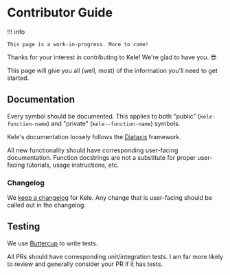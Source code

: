 # Contributor Guide

!!! info

    This page is a work-in-progress. More to come!

Thanks for your interest in contributing to Kele! We're glad to have you. :sunglasses:

This page will give you all (well, most) of the information you'll need to get
started.

## Documentation

Every symbol should be documented. This applies to both "public"
(`kele-function-name`) and "private" (`kele--function-name`) symbols.

Kele's documentation loosely follows the [Diataxis] framework.

All new functionality should have corresponding user-facing
documentation. Function docstrings are not a substitute for proper user-facing
tutorials, usage instructions, etc.

### Changelog

We [keep a changelog] for Kele. Any change that is user-facing should be called
out in the changelog.

## Testing

We use [Buttercup] to write tests.

All PRs should have corresponding unit/integration tests. I am far more likely
to review and generally consider your PR if it has tests.

[Diataxis]: https://diataxis.fr
[Buttercup]: https://github.com/jorgenschaefer/emacs-buttercup
[keep a changelog]: https://keepachangelog.com/
